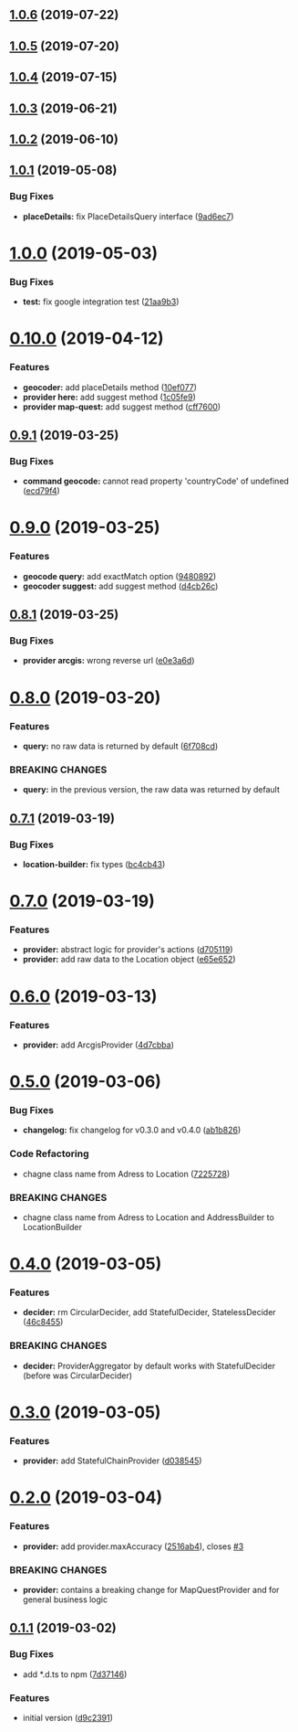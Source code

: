 <a name="1.0.6"></a>

## [1.0.6](https://github.com/goparrot/geocoder/compare/v1.0.5...v1.0.6) (2019-07-22)

<a name="1.0.5"></a>

## [1.0.5](https://github.com/goparrot/geocoder/compare/v1.0.4...v1.0.5) (2019-07-20)

<a name="1.0.4"></a>

## [1.0.4](https://github.com/goparrot/geocoder/compare/v1.0.3...v1.0.4) (2019-07-15)

<a name="1.0.3"></a>

## [1.0.3](https://github.com/goparrot/geocoder/compare/v1.0.2...v1.0.3) (2019-06-21)

<a name="1.0.2"></a>

## [1.0.2](https://github.com/goparrot/geocoder/compare/v1.0.1...v1.0.2) (2019-06-10)

<a name="1.0.1"></a>

## [1.0.1](https://github.com/goparrot/geocoder/compare/v1.0.0...v1.0.1) (2019-05-08)

### Bug Fixes

*   **placeDetails:** fix PlaceDetailsQuery interface ([9ad6ec7](https://github.com/goparrot/geocoder/commit/9ad6ec7))

<a name="1.0.0"></a>

# [1.0.0](https://github.com/goparrot/geocoder/compare/v0.10.0...v1.0.0) (2019-05-03)

### Bug Fixes

*   **test:** fix google integration test ([21aa9b3](https://github.com/goparrot/geocoder/commit/21aa9b3))

<a name="0.10.0"></a>

# [0.10.0](https://github.com/goparrot/geocoder/compare/v0.9.1...v0.10.0) (2019-04-12)

### Features

*   **geocoder:** add placeDetails method ([10ef077](https://github.com/goparrot/geocoder/commit/10ef077))
*   **provider here:** add suggest method ([1c05fe9](https://github.com/goparrot/geocoder/commit/1c05fe9))
*   **provider map-quest:** add suggest method ([cff7600](https://github.com/goparrot/geocoder/commit/cff7600))

<a name="0.9.1"></a>

## [0.9.1](https://github.com/goparrot/geocoder/compare/v0.9.0...v0.9.1) (2019-03-25)

### Bug Fixes

*   **command geocode:** cannot read property 'countryCode' of undefined ([ecd79f4](https://github.com/goparrot/geocoder/commit/ecd79f4))

<a name="0.9.0"></a>

# [0.9.0](https://github.com/goparrot/geocoder/compare/v0.8.1...v0.9.0) (2019-03-25)

### Features

*   **geocode query:** add exactMatch option ([9480892](https://github.com/goparrot/geocoder/commit/9480892))
*   **geocoder suggest:** add suggest method ([d4cb26c](https://github.com/goparrot/geocoder/commit/d4cb26c))

<a name="0.8.1"></a>

## [0.8.1](https://github.com/goparrot/geocoder/compare/v0.8.0...v0.8.1) (2019-03-25)

### Bug Fixes

*   **provider arcgis:** wrong reverse url ([e0e3a6d](https://github.com/goparrot/geocoder/commit/e0e3a6d))

<a name="0.8.0"></a>

# [0.8.0](https://github.com/goparrot/geocoder/compare/v0.7.1...v0.8.0) (2019-03-20)

### Features

*   **query:** no raw data is returned by default ([6f708cd](https://github.com/goparrot/geocoder/commit/6f708cd))

### BREAKING CHANGES

*   **query:** in the previous version, the raw data was returned by default

<a name="0.7.1"></a>

## [0.7.1](https://github.com/goparrot/geocoder/compare/v0.7.0...v0.7.1) (2019-03-19)

### Bug Fixes

*   **location-builder:** fix types ([bc4cb43](https://github.com/goparrot/geocoder/commit/bc4cb43))

<a name="0.7.0"></a>

# [0.7.0](https://github.com/goparrot/geocoder/compare/v0.6.0...v0.7.0) (2019-03-19)

### Features

*   **provider:** abstract logic for provider's actions ([d705119](https://github.com/goparrot/geocoder/commit/d705119))
*   **provider:** add raw data to the Location object ([e65e652](https://github.com/goparrot/geocoder/commit/e65e652))

<a name="0.6.0"></a>

# [0.6.0](https://github.com/goparrot/geocoder/compare/v0.5.0...v0.6.0) (2019-03-13)

### Features

*   **provider:** add ArcgisProvider ([4d7cbba](https://github.com/goparrot/geocoder/commit/4d7cbba))

<a name="0.5.0"></a>

# [0.5.0](https://github.com/goparrot/geocoder/compare/v0.4.0...v0.5.0) (2019-03-06)

### Bug Fixes

*   **changelog:** fix changelog for v0.3.0 and v0.4.0 ([ab1b826](https://github.com/goparrot/geocoder/commit/ab1b826))

### Code Refactoring

*   chagne class name from Adress to Location ([7225728](https://github.com/goparrot/geocoder/commit/7225728))

### BREAKING CHANGES

*   chagne class name from Adress to Location and AddressBuilder to LocationBuilder

<a name="0.4.0"></a>

# [0.4.0](https://github.com/goparrot/geocoder/compare/v0.3.0...v0.4.0) (2019-03-05)

### Features

*   **decider:** rm CircularDecider, add StatefulDecider, StatelessDecider ([46c8455](https://github.com/goparrot/geocoder/commit/46c8455))

### BREAKING CHANGES

*   **decider:** ProviderAggregator by default works with StatefulDecider (before was
    CircularDecider)

<a name="0.3.0"></a>

# [0.3.0](https://github.com/goparrot/geocoder/compare/v0.2.0...v0.3.0) (2019-03-05)

### Features

*   **provider:** add StatefulChainProvider ([d038545](https://github.com/goparrot/geocoder/commit/d038545))

<a name="0.2.0"></a>

# [0.2.0](https://github.com/goparrot/geocoder/compare/0.1.1...v0.2.0) (2019-03-04)

### Features

*   **provider:** add provider.maxAccuracy ([2516ab4](https://github.com/goparrot/geocoder/commit/2516ab4)), closes [#3](https://github.com/goparrot/geocoder/issues/3)

### BREAKING CHANGES

*   **provider:** contains a breaking change for MapQuestProvider and for general business logic

<a name="0.1.1"></a>

## [0.1.1](https://github.com/goparrot/geocoder/compare/d9c2391...0.1.1) (2019-03-02)

### Bug Fixes

*   add \*.d.ts to npm ([7d37146](https://github.com/goparrot/geocoder/commit/7d37146))

### Features

*   initial version ([d9c2391](https://github.com/goparrot/geocoder/commit/d9c2391))
